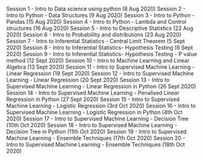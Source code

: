 Session 1 - Intro to Data science using python (8 Aug 2020)
Session 2 - Intro to Python - Data Structures (9 Aug 2020)
Session 3 - Intro to Python - Pandas (15 Aug 2020)
Session 4 - Intro to Python - Lambda and Control structures (16 Aug 2020)
Session 5 - Intro to Descriptive Statistics (22 Aug 2020)
Session 6 - Intro to Probabiility and distributions (23 Aug 2020)
Session 7 - Intro to Inferential Statistics -  Central Limit Theorem (5 Sept 2020)
Session 8 - Intro to Inferential Statistics- Hypothesis Testing  (6 Sept 2020)
Session 9 - Intro to Inferential Statistics- Hypothesis Testing - P value method  (12 Sept 2020)
Session 10 - Intro to Machine Learning and Linear Algebra  (13 Sept 2020)
Session 11 - Intro to Supervised Machine Learning - Linear Regression  (19 Sept 2020)
Session 12 - Intro to Supervised Machine Learning - Linear Regression  (20 Sept 2020)
Session 13 - Intro to Supervised Machine Learning - Linear Regression in Python  (26 Sept 2020)
Session 14 - Intro to Supervised Machine Learning - Penalised Linear Regression in Python  (27 Sept 2020)
Session 15 - Intro to Supervised Machine Learning - Logistic Regression (3rd Oct 2020)
Session 16 - Intro to Supervised Machine Learning - Logistic Regression in Python  (4th Oct 2020)
Session 17 - Intro to Supervised Machine Learning - Decision Tree (10th Oct 2020)
Session 18 - Intro to Supervised Machine Learning - Decision Tree in Python  (11th Oct 2020)
Session 19 - Intro to Supervised Machine Learning - Ensemble Techniques (17th Oct 2020)
Session 20 - Intro to Supervised Machine Learning - Ensemble Techniques (18th Oct 2020)